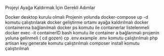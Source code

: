 Projeyi Ayağa Kaldırmak İçin Gerekli Adımlar

Docker desktop kurulu olmalı
Projenin yolunda docker-compose up -d komutu çalıştırılarak docker geliştirme ortamı ayağa kaldırılmalı
docker containerına bağlanılmalı
docker ps komutu ile containerlar listelenmeli
docker exec -it containerID bash komutu ile container a bağlanmalı
projenin yoluna gelinmeli ( cd gozen)
cp .env.example .env komutu çalıştırılmalı
php artisan key:generate komutu çalıştırılmalı
composer install komutu çalıştırılmalı
